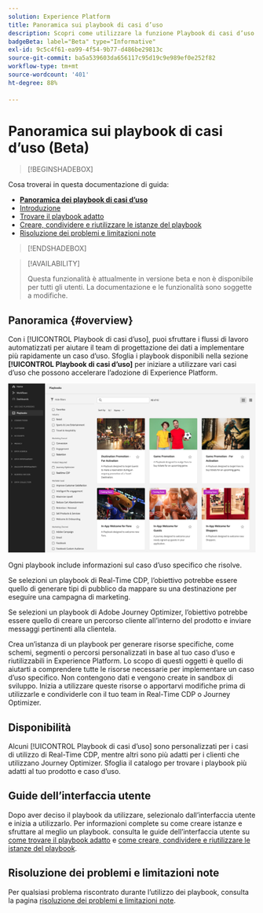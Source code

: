 ```yaml
---
solution: Experience Platform
title: Panoramica sui playbook di casi d’uso
description: Scopri come utilizzare la funzione Playbook di casi d’uso in Experience Platform per iniziare a utilizzare vari casi d’uso di marketing
badgeBeta: label="Beta" type="Informative"
exl-id: 9c5c4f61-ea99-4f54-9b77-d486be29813c
source-git-commit: ba5a539603da656117c95d19c9e989ef0e252f82
workflow-type: tm+mt
source-wordcount: '401'
ht-degree: 88%

---
```


# Panoramica sui playbook di casi d’uso (Beta)

>[!BEGINSHADEBOX]

Cosa troverai in questa documentazione di guida:

* **[Panoramica dei playbook di casi d’uso](#overview)**
* [Introduzione](/help/use-case-playbooks/playbooks/get-started.md)
* [Trovare il playbook adatto](/help/use-case-playbooks/playbooks/discover.md)
* [Creare, condividere e riutilizzare le istanze del playbook](/help/use-case-playbooks/playbooks/create-share-reuse.md)
* [Risoluzione dei problemi e limitazioni note](troubleshooting.md)

>[!ENDSHADEBOX]

>[!AVAILABILITY]
>
>Questa funzionalità è attualmente in versione beta e non è disponibile per tutti gli utenti. La documentazione e le funzionalità sono soggette a modifiche.

## Panoramica {#overview}

Con i [!UICONTROL Playbook di casi d’uso], puoi sfruttare i flussi di lavoro automatizzati per aiutare il team di progettazione dei dati a implementare più rapidamente un caso d’uso. Sfoglia i playbook disponibili nella sezione **[!UICONTROL Playbook di casi d’uso]** per iniziare a utilizzare vari casi d’uso che possono accelerare l’adozione di Experience Platform.

![Vista di tutti i playbook](/help/use-case-playbooks/assets/playbooks/overview/playbooks-landing-page.png)

Ogni playbook include informazioni sul caso d’uso specifico che risolve.

Se selezioni un playbook di Real-Time CDP, l’obiettivo potrebbe essere quello di generare tipi di pubblico da mappare su una destinazione per eseguire una campagna di marketing.

Se selezioni un playbook di Adobe Journey Optimizer, l’obiettivo potrebbe essere quello di creare un percorso cliente all’interno del prodotto e inviare messaggi pertinenti alla clientela.

Crea un’istanza di un playbook per generare risorse specifiche, come schemi, segmenti o percorsi personalizzati in base al tuo caso d’uso e riutilizzabili in Experience Platform. Lo scopo di questi oggetti è quello di aiutarti a comprendere tutte le risorse necessarie per implementare un caso d’uso specifico. Non contengono dati e vengono create in sandbox di sviluppo. Inizia a utilizzare queste risorse o apportarvi modifiche prima di utilizzarle e condividerle con il tuo team in Real-Time CDP o Journey Optimizer.

## Disponibilità

Alcuni [!UICONTROL Playbook di casi d’uso] sono personalizzati per i casi di utilizzo di Real-Time CDP, mentre altri sono più adatti per i clienti che utilizzano Journey Optimizer. Sfoglia il catalogo per trovare i playbook più adatti al tuo prodotto e caso d’uso.

## Guide dell’interfaccia utente

Dopo aver deciso il playbook da utilizzare, selezionalo dall’interfaccia utente e inizia a utilizzarlo. Per informazioni complete su come creare istanze e sfruttare al meglio un playbook. consulta le guide dell’interfaccia utente su [come trovare il playbook adatto](/help/use-case-playbooks/playbooks/discover.md) e [come creare, condividere e riutilizzare le istanze del playbook](/help/use-case-playbooks/playbooks/create-share-reuse.md).

## Risoluzione dei problemi e limitazioni note

Per qualsiasi problema riscontrato durante l’utilizzo dei playbook, consulta la pagina [risoluzione dei problemi e limitazioni note](/help/use-case-playbooks/playbooks/troubleshooting.md).

